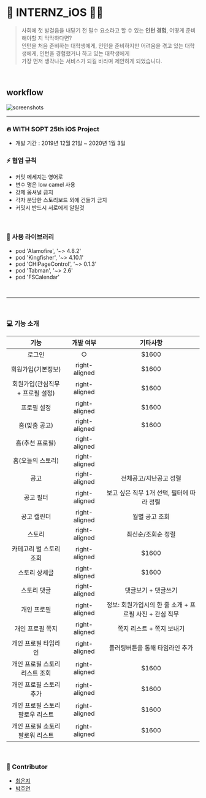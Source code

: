 # 💛 INTERNZ_iOS 🐥🐤

> 사회에 첫 발걸음을 내딛기 전 필수 요소라고 할 수 있는 **인턴 경험**, 어떻게 준비해야할 지 막막하다면? <br/>
> 인턴을 처음 준비하는 대학생에게, 인턴을 준비하지만 어려움을 겪고 있는 대학생에게, 인턴을 경험했거나 하고 있는 대학생에게 <br/>
> 가장 먼저 생각나는 서비스가 되길 바라며 제안하게 되었습니다.


<br/>

## workflow

![screenshots](./screenshot/workflow.jpeg)



---


### 🔥 WITH SOPT 25th iOS Project
- 개발 기간 : 2019년 12월 21일 ~ 2020년 1월 3일


### ⚡️ 협업 규칙
- 커밋 메세지는 영어로 
- 변수 명은 low camel 사용
- 강제 옵셔널 금지
- 각자 분담한 스토리보드 외에 건들기 금지
- 커밋시 반드시 서로에게 알릴것

<br/>

### 🌟 사용 라이브러리
- pod 'Alamofire', '~> 4.8.2'
- pod 'Kingfisher', '~> 4.10.1'
- pod 'CHIPageControl', '~> 0.1.3'
- pod 'Tabman', '~> 2.6'
- pod 'FSCalendar'

<br/>

---


<br/>


### 💻  기능 소개


| 기능       | 개발 여부   | 기타사항  |
| :----------------: |:------:| :---------:|
| 로그인    | ○ | $1600 |
| 회원가입(기본정보)  | right-aligned | $1600 |
| 회원가입(관심직무 + 프로필 설정) | right-aligned | $1600 |
| 프로필 설정     | right-aligned | $1600 |
| 홈(맞춤 공고)  | right-aligned | $1600 |
| 홈(추천 프로필) | right-aligned |  |
| 홈(오늘의 스토리) | right-aligned | |
| 공고 | right-aligned | 전체공고/지난공고 정렬 |
| 공고 필터 | right-aligned | 보고 싶은 직무 1개 선택, 필터에 따라 정렬 |
| 공고 캘린더      | right-aligned | 월별 공고 조회 |
| 스토리      | right-aligned | 최신순/조회순 정렬 |
| 카테고리 별 스토리 조회 | right-aligned | $1600 |
| 스토리 상세글  | right-aligned | $1600 |
| 스토리 댓글  | right-aligned | 댓글보기 + 댓글쓰기 |
| 개인 프로필 | right-aligned | 정보: 회원가입시의 한 줄 소개 + 프로필 사진 + 관심 직무 |
| 개인 프로필 쪽지  | right-aligned | 쪽지 리스트 + 쪽지 보내기 |
| 개인 프로필 타임라인 | right-aligned | 플러팅버튼을 통해 타임라인 추가 |
| 개인 프로필 스토리 리스트 조회 | right-aligned | $1600 |
| 개인 프로필 스토리 추가 | right-aligned | $1600 |
| 개인 프로필 스토리 팔로우 리스트 | right-aligned | $1600 |
| 개인 프로필 소토리 팔로워 리스트 | right-aligned | $1600 |


<br/>


### 👶 Contributor
- [최은지](https://github.com/ChoiEunji0114)
- [박주연](https://github.com/juyeonblue)
